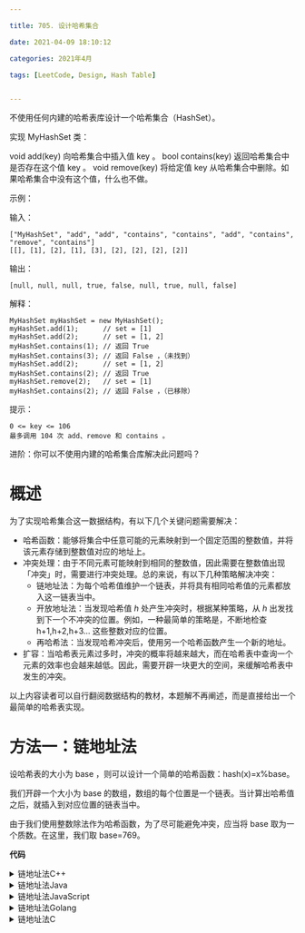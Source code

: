 ```yaml
---

title: 705. 设计哈希集合

date: 2021-04-09 18:10:12

categories: 2021年4月

tags: [LeetCode, Design, Hash Table]


---
```


不使用任何内建的哈希表库设计一个哈希集合（HashSet）。


<!-- more -->

实现 MyHashSet 类：

void add(key) 向哈希集合中插入值 key 。
bool contains(key) 返回哈希集合中是否存在这个值 key 。
void remove(key) 将给定值 key 从哈希集合中删除。如果哈希集合中没有这个值，什么也不做。

示例：

输入：

    ["MyHashSet", "add", "add", "contains", "contains", "add", "contains", "remove", "contains"]
    [[], [1], [2], [1], [3], [2], [2], [2], [2]]
输出：

    [null, null, null, true, false, null, true, null, false]

解释：
    
    MyHashSet myHashSet = new MyHashSet();
    myHashSet.add(1);      // set = [1]
    myHashSet.add(2);      // set = [1, 2]
    myHashSet.contains(1); // 返回 True
    myHashSet.contains(3); // 返回 False ，（未找到）
    myHashSet.add(2);      // set = [1, 2]
    myHashSet.contains(2); // 返回 True
    myHashSet.remove(2);   // set = [1]
    myHashSet.contains(2); // 返回 False ，（已移除）
    

提示：

    0 <= key <= 106
    最多调用 104 次 add、remove 和 contains 。


进阶：你可以不使用内建的哈希集合库解决此问题吗？


# 概述

为了实现哈希集合这一数据结构，有以下几个关键问题需要解决：
- 哈希函数：能够将集合中任意可能的元素映射到一个固定范围的整数值，并将该元素存储到整数值对应的地址上。
- 冲突处理：由于不同元素可能映射到相同的整数值，因此需要在整数值出现「冲突」时，需要进行冲突处理。总的来说，有以下几种策略解决冲突：
    - 链地址法：为每个哈希值维护一个链表，并将具有相同哈希值的元素都放入这一链表当中。
    - 开放地址法：当发现哈希值 *h* 处产生冲突时，根据某种策略，从 *h* 出发找到下一个不冲突的位置。例如，一种最简单的策略是，不断地检查 h+1,h+2,h+3... 这些整数对应的位置。
    - 再哈希法：当发现哈希冲突后，使用另一个哈希函数产生一个新的地址。
- 扩容：当哈希表元素过多时，冲突的概率将越来越大，而在哈希表中查询一个元素的效率也会越来越低。因此，需要开辟一块更大的空间，来缓解哈希表中发生的冲突。

以上内容读者可以自行翻阅数据结构的教材，本题解不再阐述，而是直接给出一个最简单的哈希表实现。

# 方法一：链地址法

设哈希表的大小为 base ，则可以设计一个简单的哈希函数：hash(x)=x%base。

我们开辟一个大小为 base 的数组，数组的每个位置是一个链表。当计算出哈希值之后，就插入到对应位置的链表当中。

由于我们使用整数除法作为哈希函数，为了尽可能避免冲突，应当将 base  取为一个质数。在这里，我们取 base=769。


**代码**

<details>
    <summary>链地址法C++</summary>
    
```C++ [sol1-C++]
class MyHashSet {
private:
    vector<list<int>> data;
    static const int base = 769;
    static int hash(int key) {
        return key % base;
    }
public:
    /** Initialize your data structure here. */
    MyHashSet(): data(base) {}
    
    void add(int key) {
        int h = hash(key);
        for (auto it = data[h].begin(); it != data[h].end(); it++) {
            if ((*it) == key) {
                return;
            }
        }
        data[h].push_back(key);
    }
    
    void remove(int key) {
        int h = hash(key);
        for (auto it = data[h].begin(); it != data[h].end(); it++) {
            if ((*it) == key) {
                data[h].erase(it);
                return;
            }
        }
    }
    
    /** Returns true if this set contains the specified element */
    bool contains(int key) {
        int h = hash(key);
        for (auto it = data[h].begin(); it != data[h].end(); it++) {
            if ((*it) == key) {
                return true;
            }
        }
        return false;
    }
};
```

</details>
<details>
    <summary>链地址法Java</summary>
    
```Java [sol1-Java]
class MyHashSet {
    private static final int BASE = 769;
    private LinkedList[] data;

    /** Initialize your data structure here. */
    public MyHashSet() {
        data = new LinkedList[BASE];
        for (int i = 0; i < BASE; ++i) {
            data[i] = new LinkedList<Integer>();
        }
    }
    
    public void add(int key) {
        int h = hash(key);
        Iterator<Integer> iterator = data[h].iterator();
        while (iterator.hasNext()) {
            Integer element = iterator.next();
            if (element == key) {
                return;
            }
        }
        data[h].offerLast(key);
    }
    
    public void remove(int key) {
        int h = hash(key);
        Iterator<Integer> iterator = data[h].iterator();
        while (iterator.hasNext()) {
            Integer element = iterator.next();
            if (element == key) {
                data[h].remove(element);
                return;
            }
        }
    }
    
    /** Returns true if this set contains the specified element */
    public boolean contains(int key) {
        int h = hash(key);
        Iterator<Integer> iterator = data[h].iterator();
        while (iterator.hasNext()) {
            Integer element = iterator.next();
            if (element == key) {
                return true;
            }
        }
        return false;
    }

    private static int hash(int key) {
        return key % BASE;
    }
}
```
</details>
<details>
    <summary>链地址法JavaScript</summary>
  
```JavaScript [sol1-JavaScript]
var MyHashSet = function() {
    this.BASE = 769;
    this.data = new Array(this.BASE).fill(0).map(() => new Array());
};

MyHashSet.prototype.add = function(key) {
    const h = this.hash(key);
    for (const element of this.data[h]) {
        if (element === key) {
            return;
        }
    }
    this.data[h].push(key);
};

MyHashSet.prototype.remove = function(key) {
    const h = this.hash(key);
    const it = this.data[h];
    for (let i = 0; i < it.length; ++i) {
        if (it[i] === key) {
            it.splice(i, 1);
            return;
        }
    }
};

MyHashSet.prototype.contains = function(key) {
    const h = this.hash(key);
    for (const element of this.data[h]) {
        if (element === key) {
            return true;
        }
    }
    return false;
};

MyHashSet.prototype.hash = function(key) {
    return key % this.BASE;
}
```
</details>
<details>
    <summary>链地址法Golang</summary>
  
```go [sol1-Golang]
const base = 769

type MyHashSet struct {
    data []list.List
}

func Constructor() MyHashSet {
    return MyHashSet{make([]list.List, base)}
}

func (s *MyHashSet) hash(key int) int {
    return key % base
}

func (s *MyHashSet) Add(key int) {
    if !s.Contains(key) {
        h := s.hash(key)
        s.data[h].PushBack(key)
    }
}

func (s *MyHashSet) Remove(key int) {
    h := s.hash(key)
    for e := s.data[h].Front(); e != nil; e = e.Next() {
        if e.Value.(int) == key {
            s.data[h].Remove(e)
        }
    }
}

func (s *MyHashSet) Contains(key int) bool {
    h := s.hash(key)
    for e := s.data[h].Front(); e != nil; e = e.Next() {
        if e.Value.(int) == key {
            return true
        }
    }
    return false
}
```
</details>
<details>
    <summary>链地址法C</summary>
  
```C [sol1-C]
struct List {
    int val;
    struct List* next;
};

void listPush(struct List* head, int x) {
    struct List* tmp = malloc(sizeof(struct List));
    tmp->val = x;
    tmp->next = head->next;
    head->next = tmp;
}

void listDelete(struct List* head, int x) {
    for (struct List* it = head; it->next; it = it->next) {
        if (it->next->val == x) {
            struct List* tmp = it->next;
            it->next = tmp->next;
            free(tmp);
            break;
        }
    }
}

bool listContains(struct List* head, int x) {
    for (struct List* it = head; it->next; it = it->next) {
        if (it->next->val == x) {
            return true;
        }
    }
    return false;
}

void listFree(struct List* head) {
    while (head->next) {
        struct List* tmp = head->next;
        head->next = tmp->next;
        free(tmp);
    }
}

const int base = 769;

int hash(int key) {
    return key % base;
}

typedef struct {
    struct List* data;
} MyHashSet;

MyHashSet* myHashSetCreate() {
    MyHashSet* ret = malloc(sizeof(MyHashSet));
    ret->data = malloc(sizeof(struct List) * base);
    for (int i = 0; i < base; i++) {
        ret->data[i].val = 0;
        ret->data[i].next = NULL;
    }
    return ret;
}

void myHashSetAdd(MyHashSet* obj, int key) {
    int h = hash(key);
    if (!listContains(&(obj->data[h]), key)) {
        listPush(&(obj->data[h]), key);
    }
}

void myHashSetRemove(MyHashSet* obj, int key) {
    int h = hash(key);
    listDelete(&(obj->data[h]), key);
}

bool myHashSetContains(MyHashSet* obj, int key) {
    int h = hash(key);
    return listContains(&(obj->data[h]), key);
}

void myHashSetFree(MyHashSet* obj) {
    for (int i = 0; i < base; i++) {
        listFree(&(obj->data[i]));
    }
    free(obj->data);
}
```
</details>